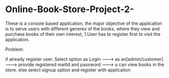 # Online-Book-Store-Project-2-
These is a console based application, the major objective of the application is to serve users with different generes of the books, where they 
view and purchase books of their own interest, 
1.User has to register first to visit the application.

Problem:

if already register user.
Select option as Login ---> as an[admin/customer] ---> provide registered mailId and password ---> u can view books in the store.
else
select signup option and register with application




